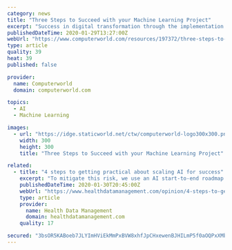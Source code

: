 ```yaml
---
category: news
title: "Three Steps to Succeed with your Machine Learning Project"
excerpt: "Success in digital transformation through the implementation of AI - and Machine Learning specifically - largely depends on good planning and timely management of expectations. Mistakes made at management level can have serious consequences. But is there a simple way to integrate Machine Learning into business processes, avoid pitfalls ..."
publishedDateTime: 2020-01-29T13:27:00Z
webUrl: "https://www.computerworld.com/resources/197372/three-steps-to-succeed-with-your-machine-learning-project"
type: article
quality: 39
heat: 39
published: false

provider:
  name: Computerworld
  domain: computerworld.com

topics:
  - AI
  - Machine Learning

images:
  - url: "https://idge.staticworld.net/ctw/computerworld-logo300x300.png"
    width: 300
    height: 300
    title: "Three Steps to Succeed with your Machine Learning Project"

related:
  - title: "4 steps to getting practical about scaling AI for success"
    excerpt: "To mitigate this risk, we use an AI start-to-end roadmap with our clients to define an AI use case's route to live. It lays the path for how to multiply value from the use case through continuous engineering, optimization and the extension of the feature to new use cases. There’s even an argument that the POC will fall away entirely for ..."
    publishedDateTime: 2020-01-30T20:45:00Z
    webUrl: "https://www.healthdatamanagement.com/opinion/4-steps-to-getting-practical-about-scaling-ai-for-success"
    type: article
    provider:
      name: Health Data Management
      domain: healthdatamanagement.com
    quality: 17

secured: "3bsOR5KABoeb7JLYImHViEkMmPxBVW8xhfJpCHxewenBJHILmP5f0aOQPxXMbf6HugqF+cuHAszw9EspcMYPoKMRTsvXrDblbfvRakRKGGTa1JPDIimWgNEQfKA3hjM/zsCWIjGlUJjTvrzST6EGOac35UDvO4mPL66zFYl9UV+pMfGzQnFGs/MuDfyyfsZ8aTHe8er0+VnzUWaiat/HQQU0xmTLQ1Qh0pNitRpMcZj8avrSxSV0BZlgQW2qXwCoUtQx0FayR1NKORrki483eNjGFHhgNkarb2iEtPv9PUm5tHydiaX9jfExbTcc1da1oMBRx0LYuzb5XXBtLSUA5vjgDKWuIfzsE8GRBRSamtBdLI3IRfbRgHPWV3IoLQRSiT4DH19xlSHF0akeau1JadZS3/HLqxLYsy3moq76tprGDLnFukhSKXV2C2oj2GGy49bJCASBgYgwRAtTgAfwOInOt1a2oByAeXqcp3y43zE=;vxUgpi9l4UlmFNuVvguz7Q=="
---
```


